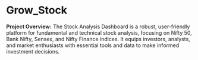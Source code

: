 # Grow_Stock
**Project Overview:** The Stock Analysis Dashboard is a robust, user-friendly platform for fundamental and technical stock analysis, focusing on Nifty 50, Bank Nifty, Sensex, and Nifty Finance indices. It equips investors, analysts, and market enthusiasts with essential tools and data to make informed investment decisions.
